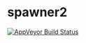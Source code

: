 # spawner2

[![AppVeyor Build Status](https://ci.appveyor.com/api/projects/status/github/klenin/spawner2?svg=true)](https://ci.appveyor.com/project/klenin/spawner2)